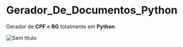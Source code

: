 # Gerador_De_Documentos_Python
 Gerador de **CPF** e **RG** totalmente em __Python__

![Sem título](https://user-images.githubusercontent.com/86624029/150623711-022d9694-acb6-4728-aef8-6a0051b6a199.png)
